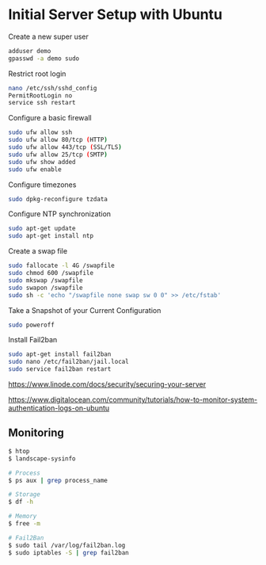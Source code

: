 # Initial Server Setup with Ubuntu

Create a new super user
```bash
adduser demo
gpasswd -a demo sudo
```

Restrict root login
```bash
nano /etc/ssh/sshd_config
PermitRootLogin no
service ssh restart
```

Configure a basic firewall
```bash
sudo ufw allow ssh
sudo ufw allow 80/tcp (HTTP)
sudo ufw allow 443/tcp (SSL/TLS)
sudo ufw allow 25/tcp (SMTP)
sudo ufw show added
sudo ufw enable
```

Configure timezones
```bash
sudo dpkg-reconfigure tzdata
```

Configure NTP synchronization
```bash
sudo apt-get update
sudo apt-get install ntp
```

Create a swap file
```bash
sudo fallocate -l 4G /swapfile
sudo chmod 600 /swapfile
sudo mkswap /swapfile
sudo swapon /swapfile
sudo sh -c 'echo "/swapfile none swap sw 0 0" >> /etc/fstab'
```

Take a Snapshot of your Current Configuration
```bash
sudo poweroff
```

Install Fail2ban
```bash
sudo apt-get install fail2ban
sudo nano /etc/fail2ban/jail.local
sudo service fail2ban restart
```

https://www.linode.com/docs/security/securing-your-server

https://www.digitalocean.com/community/tutorials/how-to-monitor-system-authentication-logs-on-ubuntu

## Monitoring

```bash
$ htop
$ landscape-sysinfo

# Process
$ ps aux | grep process_name

# Storage
$ df -h

# Memory
$ free -m

# Fail2Ban
$ sudo tail /var/log/fail2ban.log
$ sudo iptables -S | grep fail2ban
```
